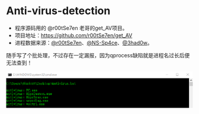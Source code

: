 # Anti-virus-detection
* 程序源码用的 @r00tSe7en 老哥的get_AV项目。
* 项目地址：https://github.com/r00tSe7en/get_AV
* 进程数据来源：[@r00tSe7en](https://github.com/r00tSe7en)、[@NS-Sp4ce](https://github.com/NS-Sp4ce)、[@3had0w](https://github.com/3had0w)。

随手写了个批处理，不过存在一定漏报，因为qprocess缺陷就是进程名过长后便无法查到！

![Antivirus](./Antivirus.png "Antivirus")
